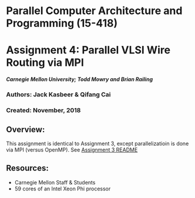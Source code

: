 # Parallel Computer Architecture and Programming (15-418)
# Assignment 4: Parallel VLSI Wire Routing via MPI

##### Carnegie Mellon University; Todd Mowry and Brian Railing

### Authors: Jack Kasbeer & Qifang Cai
### Created: November, 2018

## Overview: 
This assignment is identical to Assignment 3, except parallelizatioin is done via MPI (versus OpenMP).  See [Assignment 3 README](https://github.com/jcksber/CMU_15-418_hw3/blob/master/README.md)

## Resources:
* Carnegie Mellon Staff & Students
* 59 cores of an Intel Xeon Phi processor
